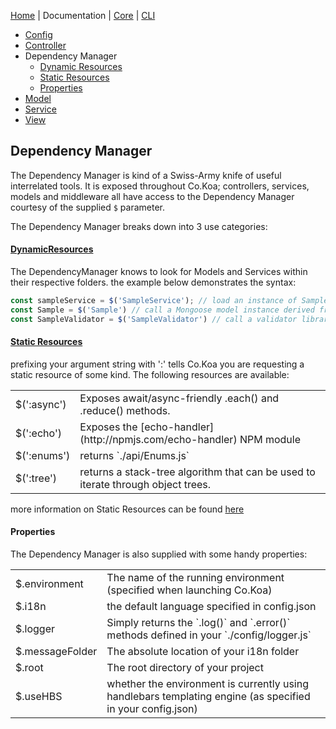 [Home](https://jaysaurus.github.io/Co.Koa) | Documentation | <a title="co-koa-core on github" href="https://github.com/jaysaurus/co-koa-core">Core</a> | <a title="co-koa-cli on github" href="https://github.com/jaysaurus/co-koa-cli">CLI</a>

* [Config](Config.md)
* [Controller](Controller.md)
* Dependency Manager
  * [Dynamic Resources](DMDynamicResources.md)
  * [Static Resources](DMStaticResources.md)
  * [Properties](DMProperties.md)
* [Model](Model.md)
* [Service](Service.md)
* [View](View.md)

## Dependency Manager

The Dependency Manager is kind of a Swiss-Army knife of useful interrelated tools. It is exposed throughout Co.Koa; controllers, services, models and middleware all have access to the Dependency Manager courtesy of the supplied `$` parameter.

The Dependency Manager breaks down into 3 use categories:

#### [DynamicResources](DMDynamicResources.md)

The DependencyManager knows to look for Models and Services within their respective folders.  the example below demonstrates the syntax:

```javascript
const sampleService = $('SampleService'); // load an instance of SampleService in ./api/services/SampleService.js
const Sample = $('Sample') // call a Mongoose model instance derived from the Sample schema in ./api/models/Sample.js
const SampleValidator = $('SampleValidator') // call a validator library for your mongoose instance from ./api/models/validators/SampleValidator.js
```

#### [Static Resources](DMStaticResources.md)

prefixing your argument string with ':' tells Co.Koa you are requesting a static resource of some kind.  The following resources are available:

<table>
<tr>
<td>
$(':async')
</td>
<td>
Exposes await/async-friendly .each() and .reduce() methods.
</td>
</tr>
<tr>
<td>
$(':echo')
</td>
<td>
Exposes the [echo-handler](http://npmjs.com/echo-handler) NPM module
</td>
</tr>
<tr>
<td>
$(':enums')
</td>
<td>
returns `./api/Enums.js`
</td>
</tr>
<tr>
<td>
$(':tree')
</td>
<td>
returns a stack-tree algorithm that can be used to iterate through object trees.
</td>
</tr>
</table>

more information on Static Resources can be found [here](DMDynamicResources.md)

#### Properties

The Dependency Manager is also supplied with some handy properties:

<table>
<tr>
<td>
$.environment
</td>
<td>
The name of the running environment (specified when launching Co.Koa)
</td>
</tr>
<tr>
<td>
$.i18n
</td>
<td>
the default language specified in config.json
</td>
</tr>
<tr>
<td>
$.logger
</td>
<td>
Simply returns the `.log()` and `.error()` methods defined in your `./config/logger.js`
</td>
</tr>
<tr>
<td>
$.messageFolder
</td>
<td>
The absolute location of your i18n folder
</td>
</tr>
<tr>
<td>
$.root
</td>
<td>
The root directory of your project
</td>
</tr>
<tr>
<td>
$.useHBS
</td>
<td>
whether the environment is currently using handlebars templating engine (as specified in your config.json)
</td>
</tr>
</table>
